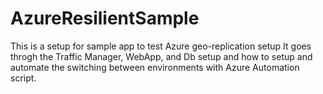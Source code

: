 # AzureResilientSample
This is a setup for sample app to test Azure geo-replication setup
It goes throgh the Traffic Manager, WebApp, and Db setup and how to setup and automate the switching between environments with Azure Automation script.
